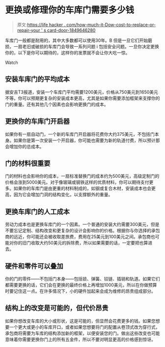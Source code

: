 # 更换或修理你的车库门需要多少钱

> 原文:[https://life hacker . com/how-much-it-Dow-cost-to-replace-or-repair-your ' s card-door-1849646280](https://lifehacker.com/how-much-it-costs-to-replace-or-repair-your-garage-door-1849646280)

车库门一般都是耐用的，其中大多数都可以使用30年。B 但是一旦它们开始磨损，一扇老旧或破损的车库门会导致一系列问题 i 包括安全问题。一旦你决定更换你的，以下是你可以期待的，这样你的发票就不会让你大吃一惊。

Watch

## 安装车库门的平均成本

据安吉T3报道，安装一个车库门平均需要1200美元，价格从750美元到1650美元不等。你可以预期更复杂的安装成本更高，尤其是如果你需要添加框架来支撑你的门的重量。还有其他几个因素也会影响更换门的成本。

## 更换你的车库门开启器

如果你有一扇自动门，一个新的车库门开启器将花费你大约375美元，不包括门本身。如果你是第一次安装一个开启器，你可能也需要为新的轨道付费，所以预计那会增加你的总成本。

## 门的材料很重要

门的材料也会影响你的成本，一扇标准替换门的成本约为500美元，高级定制门的价格会涨到5000美元。对于像玻璃或钢铁这样的优质材料，你可以期待支付更多。如果你的车库门是由更重的材料制成的，如钢或复合木材，安装成本也会更高，因为它会增加门洞的结构变化，以支撑额外的重量。

## 更换车库门的人工成本

劳动力成本也是更换车库门的一个因素。一个普通的安装大约需要300美元，但是不要忘记定制、结构改变和更复杂的设计会影响你的价格。根据你与你选择的承包商的远近，你可能还会被收取差旅费，费用在25美元到100美元之间。承包商也可能对你的旧门收取大约50美元的拆除费，所以如果需要的话，一定要把也算进去。

## 硬件和零件可以叠加

你的门的零件——不包括门本身——包括锁、弹簧、铰链、插销和轨道。如果它们都需要更换的话，它们会在更换的最终价格上再增加1000美元，所以在你做预算时要记住这一点。在许多情况下，小的硬件加起来会成为维修的昂贵组成部分。

## 结构上的改变是可能的，但代价昂贵

如果你想改变车库的大小或形状，这是可能的，但显然会花费更多的钱。如果您想要一个更大或更小的车库开口，或者如果您想要将门的配置从卷顶式改为穿行式，承包商将需要为车库的结构添加新的框架，以便安装您的门。做出这些改变也可能意味着你需要更换你门上的所有五金件，所以不要对明显更高的价格感到惊讶。